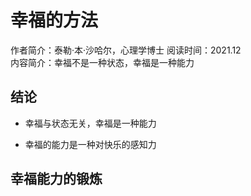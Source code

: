 # 幸福的方法

作者简介：泰勒·本·沙哈尔，心理学博士
阅读时间：2021.12  
内容简介：幸福不是一种状态，幸福是一种能力

## 结论

+ 幸福与状态无关，幸福是一种能力

+ 幸福的能力是一种对快乐的感知力

## 幸福能力的锻炼



